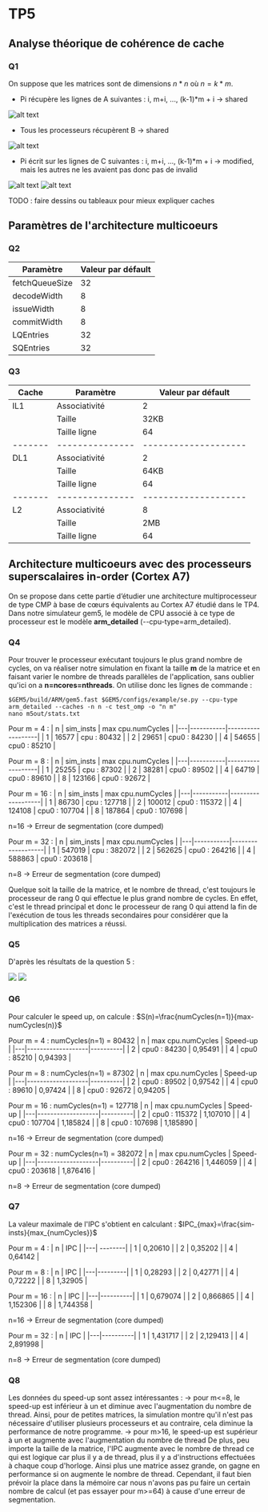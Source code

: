 # TP5

## Analyse théorique de cohérence de cache

### Q1

On suppose que les matrices sont de dimensions $n*n$ où $n = k*m$.

- Pi récupère les lignes de A suivantes : i, m+i, ..., (k-1)*m + i -> shared

![alt text](image.png)

- Tous les processeurs récupèrent B -> shared

![alt text](image-1.png)

- Pi écrit sur les lignes de C suivantes : i, m+i, ..., (k-1)*m + i -> modified, mais les autres ne les avaient pas donc pas de invalid

![alt text](image-2.png)
![alt text](image-3.png)

TODO : faire dessins ou tableaux pour mieux expliquer caches


## Paramètres de l'architecture multicoeurs

### Q2 

| Paramètre      | Valeur par défault |
| -------------- | ------------------ |
| fetchQueueSize | 32                 |
| decodeWidth    | 8                  |
| issueWidth     | 8                  |
| commitWidth    | 8                  |
| LQEntries      | 32                 |
| SQEntries      | 32                 |



### Q3

| Cache   | Paramètre       | Valeur par défault   |
| ------- | --------------- | -------------------- |
| IL1     | Associativité   | 2                    |
|         | Taille          | 32KB                 |
|         | Taille ligne    | 64                   |
| ------- | --------------- | -------------------- |
| DL1     | Associativité   | 2                    |
|         | Taille          | 64KB                 |
|         | Taille ligne    | 64                   |
| ------- | --------------- | -------------------- |
| L2      | Associativité   | 8                    |
|         | Taille          | 2MB                  |
|         | Taille ligne    | 64                   |

## Architecture multicoeurs avec des processeurs superscalaires in-order (Cortex A7)

On se propose dans cette partie d’étudier une architecture multiprocesseur de type CMP à base de cœurs équivalents au Cortex A7 étudié dans le TP4. Dans notre simulateur gem5, le modèle de CPU associé à ce type de processeur est le modèle **arm_detailed** (--cpu-type=arm_detailed).

### Q4
Pour trouver le processeur exécutant toujours le plus grand nombre de cycles, on va réaliser notre simulation en fixant la taille **m** de la matrice et en faisant varier le nombre de threads parallèles de l'application, sans oublier qu'ici on a **n=ncores=nthreads**. 
On utilise donc les lignes de commande :
```
$GEM5/build/ARM/gem5.fast $GEM5/configs/example/se.py --cpu-type arm_detailed --caches -n n -c test_omp -o "n m"
nano m5out/stats.txt
```
Pour m = 4 :
| n | sim_insts | max cpu.numCycles |
|---|-----------|-------------------|
| 1 | 16577     | cpu : 80432       |
| 2 | 29651     | cpu0 : 84230      |
| 4 | 54655     | cpu0 : 85210      |

Pour m = 8 :
| n | sim_insts | max cpu.numCycles |
|---|-----------|-------------------|
| 1 | 25255     | cpu : 87302       |
| 2 | 38281     | cpu0 : 89502      |
| 4 | 64719     | cpu0 : 89610      |
| 8 | 123166    | cpu0 : 92672      |

Pour m = 16 :
| n | sim_insts | max cpu.numCycles |
|---|-----------|-------------------|
| 1 | 86730     | cpu : 127718      |
| 2 | 100012    | cpu0 : 115372     |
| 4 | 124108    | cpu0 : 107704     |
| 8 | 187864    | cpu0 : 107698     |

n=16 -> Erreur de segmentation (core dumped)

Pour m = 32 :
| n | sim_insts | max cpu.numCycles |
|---|-----------|-------------------|
| 1 | 547019    | cpu : 382072      |
| 2 | 562625    | cpu0 : 264216     |
| 4 | 588863    | cpu0 : 203618     |

n=8 -> Erreur de segmentation (core dumped)

Quelque soit la taille de la matrice, et le nombre de thread, c'est toujours le processeur de rang 0 qui effectue le plus grand nombre de cycles. 
En effet, c'est le thread principal et donc le processeur de rang 0 qui attend la fin de l'exécution de tous les threads secondaires pour considérer que la multiplication des matrices a réussi. 



### Q5
D'après les résultats de la question 5 : 

<img src="m=4.png">

<img src="m=8.png">

### Q6

Pour calculer le speed up, on calcule :
$S(n)=\frac{numCycles(n=1)}{max-numCycles(n)}$

Pour m = 4 : numCycles(n=1) = 80432
| n | max cpu.numCycles | Speed-up |
|---|-------------------|----------|
| 2 | cpu0 : 84230      | 0,95491  | 
| 4 | cpu0 : 85210      | 0,94393  |

Pour m = 8 : numCycles(n=1) = 87302
| n | max cpu.numCycles | Speed-up |
|---|-------------------|----------|
| 2 | cpu0 : 89502      | 0,97542  |
| 4 | cpu0 : 89610      | 0,97424  |
| 8 | cpu0 : 92672      | 0,94205  |

Pour m = 16 : numCycles(n=1) = 127718
| n | max cpu.numCycles | Speed-up |
|---|-------------------|----------|
| 2 | cpu0 : 115372     | 1,107010 |
| 4 | cpu0 : 107704     | 1,185824 |
| 8 | cpu0 : 107698     | 1,185890 |

n=16 -> Erreur de segmentation (core dumped)

Pour m = 32 : numCycles(n=1) = 382072
| n | max cpu.numCycles | Speed-up |
|---|-------------------|----------|
| 2 | cpu0 : 264216     | 1,446059 |
| 4 | cpu0 : 203618     | 1,876416 |

n=8 -> Erreur de segmentation (core dumped)


### Q7 
La valeur maximale de l'IPC s'obtient en calculant : 
$IPC_{max}=\frac{sim-insts}{max_{numCycles}}$

Pour m = 4 :
| n | IPC     |
|---| --------|
| 1 | 0,20610 |
| 2 | 0,35202 |
| 4 | 0,64142 |

Pour m = 8 :
| n | IPC     |
|---|---------|
| 1 | 0,28293 |
| 2 | 0,42771 |
| 4 | 0,72222 |
| 8 | 1,32905 |

Pour m = 16 :
| n | IPC      |
|---|----------|
| 1 | 0,679074 |
| 2 | 0,866865 |
| 4 | 1,152306 |
| 8 | 1,744358 |

n=16 -> Erreur de segmentation (core dumped)

Pour m = 32 :
| n | IPC      |
|---|----------|
| 1 | 1,431717 |
| 2 | 2,129413 |
| 4 | 2,891998 |

n=8 -> Erreur de segmentation (core dumped)

### Q8 
Les données du speed-up sont assez intéressantes : 
-> pour m<=8, le speed-up est inférieur à un et diminue avec l'augmentation du nombre de thread. Ainsi, pour de petites matrices, la simulation montre qu'il n'est pas nécessaire d'utiliser plusieurs processeurs et au contraire, cela diminue la performance de notre programme.
-> pour m>16, le speed-up est supérieur à un et augmente avec l'augmentation du nombre de thread
De plus, peu importe la taille de la matrice, l'IPC augmente avec le nombre de thread ce qui est logique car plus il y a de thread, plus il y a d'instructions effectuées à chaque coup d'horloge.
Ainsi plus une matrice assez grande, on gagne en performance si on augmente le nombre de thread. Cependant, il faut bien prévoir la place dans la mémoire car nous n'avons pas pu faire un certain nombre de calcul (et pas essayer pour m>=64) à cause d'une erreur de segmentation.




